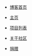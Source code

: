 - <a href="../blog/" >博客首页</a>

- <a href="../index.html" >主页</a>

- <a href="../page/projects.html">项目列表</a>

- <a href="../page/community.html">关于社区</a>

- <a href="../page/donate.html" >捐赠</a>
          